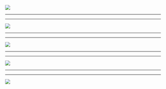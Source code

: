 ![](https://hcdn1.luffycity.com/data/knight/img/016.jpg)  
***
***
![](https://hcdn1.luffycity.com/data/knight/img/017.png)  
***
***
![](https://hcdn1.luffycity.com/data/knight/img/017.jepg)
***
***
![](https://hcdn1.luffycity.com/data/knight/img/018.png)
***
***
![](https://hcdn1.luffycity.com/data/knight/img/019.png)
